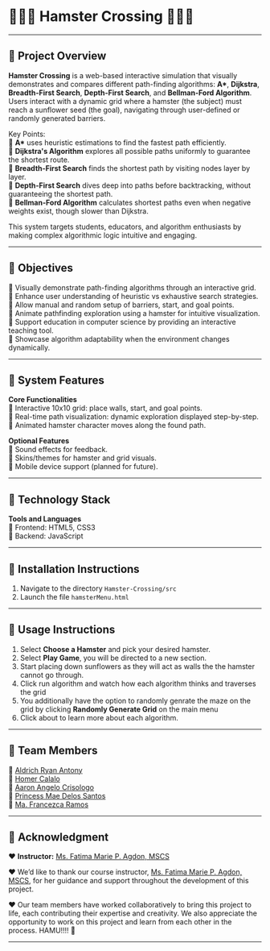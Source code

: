 # 🐹🎡🌻 Hamster Crossing 🌻🎡🐹

---

## 🎡 Project Overview

**Hamster Crossing** is a web-based interactive simulation that visually demonstrates and compares different path-finding algorithms: **A\***, **Dijkstra**, **Breadth-First Search**, **Depth-First Search**, and **Bellman-Ford Algorithm**.  
Users interact with a dynamic grid where a hamster (the subject) must reach a sunflower seed (the goal), navigating through user-defined or randomly generated barriers.

Key Points: <br>
🐹 **A\*** uses heuristic estimations to find the fastest path efficiently. <br>
🐹 **Dijkstra's Algorithm** explores all possible paths uniformly to guarantee the shortest route. <br>
🐹 **Breadth-First Search** finds the shortest path by visiting nodes layer by layer. <br>
🐹 **Depth-First Search** dives deep into paths before backtracking, without guaranteeing the shortest path. <br>
🐹 **Bellman-Ford Algorithm** calculates shortest paths even when negative weights exist, though slower than Dijkstra. <br>

This system targets students, educators, and algorithm enthusiasts by making complex algorithmic logic intuitive and engaging.

---

## 🌻 Objectives

🎯 Visually demonstrate path-finding algorithms through an interactive grid. <br>
🎯 Enhance user understanding of heuristic vs exhaustive search strategies. <br>
🎯 Allow manual and random setup of barriers, start, and goal points. <br>
🎯 Animate pathfinding exploration using a hamster for intuitive visualization. <br>
🎯 Support education in computer science by providing an interactive teaching tool. <br>
🎯 Showcase algorithm adaptability when the environment changes dynamically. <br>

---

## 🎡 System Features

**Core Functionalities** <br>
🌻 Interactive 10x10 grid: place walls, start, and goal points. <br>
🌻 Real-time path visualization: dynamic exploration displayed step-by-step. <br>
🌻 Animated hamster character moves along the found path. <br>

**Optional Features** <br>
🌻 Sound effects for feedback. <br>
🌻 Skins/themes for hamster and grid visuals. <br>
🌻 Mobile device support (planned for future). <br>

---

## 🎡 Technology Stack

**Tools and Languages** <br>
🌻 Frontend: HTML5, CSS3 <br>
🌻 Backend: JavaScript <br>

---

## 🌻 Installation Instructions
1. Navigate to the directory `Hamster-Crossing/src`
2. Launch the file `hamsterMenu.html`
---

## 🐹 Usage Instructions
1. Select **Choose a Hamster** and pick your desired hamster.
2. Select **Play Game**, you will be directed to a new section.
3. Start placing down sunflowers as they will act as walls the the hamster cannot go through.
4. Click run algorithm and watch how each algorithm thinks and traverses the grid
5. You additionally have the option to randomly genrate the maze on the grid by clicking **Randomly Generate Grid** on the main menu
6. Click about to learn more about each algorithm.
---

## 🐹 Team Members

🐹 [Aldrich Ryan Antony](https://github.com/Kryptiku) <br>
🐹 [Homer Calalo](https://github.com/Homercalalo) <br>
🐹 [Aaron Angelo Crisologo](https://github.com/AaronCrisologo) <br>
🐹 [Princess Mae Delos Santos](https://github.com/princessdlssnts) <br>
🐹 [Ma. Francezca Ramos](https://github.com/ramosfranz) <br>



---

## 💖 Acknowledgment

❤️ **Instructor:** [Ms. Fatima Marie P. Agdon, MSCS](https://github.com/marieemoiselle) <br>

❤️ We’d like to thank our course instructor, [Ms. Fatima Marie P. Agdon, MSCS](https://github.com/marieemoiselle), for her guidance and support throughout the development of this project. <br>

❤️ Our team members have worked collaboratively to bring this project to life, each contributing their expertise and creativity. We also appreciate the opportunity to work on this project and learn from each other in the process. HAMU!!!! 🐹 <br>


---
